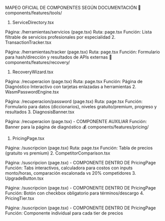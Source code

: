  MAPEO OFICIAL DE COMPONENTES SEGÚN DOCUMENTACIÓN
🔧 components/features/tools/
1. ServiceDirectory.tsx

Página: /herramientas/servicios (page.tsx)
Ruta: page.tsx
Función: Lista filtrable de servicios profesionales por especialidad
2. TransactionTracker.tsx

Página: /herramientas/tracker (page.tsx)
Ruta: page.tsx
Función: Formulario para hash/dirección y resultados de APIs externas
🔐 components/features/recovery/
1. RecoveryWizard.tsx

Página: /recuperacion (page.tsx)
Ruta: page.tsx
Función: Página de Diagnóstico Interactivo con tarjetas enlazadas a herramientas
2. WasmPasswordEngine.tsx

Página: /recuperacion/password (page.tsx)
Ruta: page.tsx
Función: Formulario para datos (diccionarios), niveles gratuito/premium, progreso y resultados
3. DiagnosisBanner.tsx

Página: /recuperacion (page.tsx) - COMPONENTE AUXILIAR
Función: Banner para la página de diagnóstico
💰 components/features/pricing/
1. PricingPage.tsx

Página: /suscripcion (page.tsx)
Ruta: page.tsx
Función: Tabla de precios (gratuito vs premium)
2. CompetitorComparison.tsx

Página: /suscripcion (page.tsx) - COMPONENTE DENTRO DE PricingPage
Función: Tabs interactivos, calculadora para costos con inputs monto/horas, comparación escalonada vs 20% competidores
3. UpgradeButton.tsx

Página: /suscripcion (page.tsx) - COMPONENTE DENTRO DE PricingPage
Función: Botón con checkbox obligatorio para términos/descargo
4. PricingTier.tsx

Página: /suscripcion (page.tsx) - COMPONENTE DENTRO DE PricingPage
Función: Componente individual para cada tier de precios